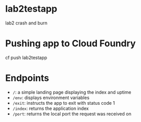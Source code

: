# lab2testapp
lab2 crash and burn

# Pushing app to Cloud Foundry
cf push lab2testapp

# Endpoints
- `/`: a simple landing page displaying the index and uptime
- `/env`: displays environment variables
- `/exit`: instructs the app to exit with status code 1
- `/index`: returns the application index
- `/port`: returns the local port the request was received on
